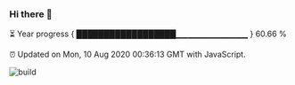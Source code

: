 ### Hi there 👋

⏳ Year progress { ██████████████████▁▁▁▁▁▁▁▁▁▁▁▁ } 60.66 %

⏰ Updated on Mon, 10 Aug 2020 00:36:13 GMT with JavaScript.

![build](https://github.com/shenxianpeng/shenxianpeng/workflows/build/badge.svg)
